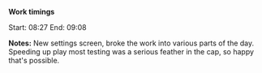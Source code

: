 **Work timings**

Start: 08:27
End: 09:08

**Notes:**
New settings screen, broke the work into various parts of the day. Speeding up play most testing was a serious feather in the cap, so happy that's possible.